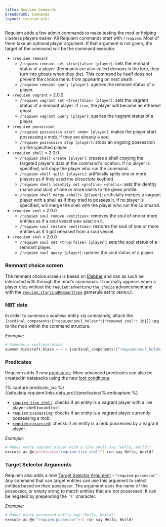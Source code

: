 ```yaml
---
title: Requiem Commands
breadcrumb: Commands
layout: requiem_wiki
---
```


Requiem adds a few admin commands to make testing the mod or helping clueless players easier.
All Requiem commands start with `/requiem`. Most of them take an optional player argument. If that argument is not given, the target of the command will be the command executor.

- `/requiem remnant`
    - `/requiem remnant set <true|false> [player]`: sets the remnant status of a player (Remnants are also called demons in the lore, they turn into ghosts when they die).
      This command by itself does not prevent the choice menu from appearing on next death.
    - `/requiem remnant query [player]`: queries the remnant status of a player.
- `/requiem vagrant` <span class="badge badge-secondary">&gt; 2.0.0</span>
    - `/requiem vagrant set <true|false> [player]`: sets the vagrant status of a remnant player. If `true`, the player will become an ethereal ghost.
    - `/requiem vagrant query [player]`: queries the vagrant status of a player.
- `/requiem possession`
    - `/requiem possession start <mob> [player]`: makes the player start possessing a mob, if they are already a soul.
    - `/requiem possession stop [player]`: stops an ongoing possession on the specified player.
- `/requiem shell` <span class="badge badge-secondary">&gt; 2.0.0</span>
    - `/requiem shell create [player]`: creates a shell copying the targeted player's data at the command's location. If no player is specified, will copy the player who run the command.
    - `/requiem shell split [players]`: artificially splits one or more players as if they used the *dissociate* keybind.
    - `/requiem shell identity set <profile> <shells>`: sets the identity (name and skin) of one or more shells to the given profile.
    - `/requiem shell merge <shell> [player]`: artificially merges a vagrant player with a shell as if they tried to possess it. If no player is specified, will merge the shell with the player who run the command.
- `/requiem soul` <span class="badge badge-secondary">&gt; 2.0.0</span>
    - `/requiem soul remove <entities>`: removes the soul of one or more entities as if a soul vessel was used on it.
    - `/requiem soul restore <entities>`: restores the soul of one or more entities as if it got released from a soul vessel.
- `/requiem soul` <span class="badge badge-danger">&lt; 2.0.0</span>
    - `/requiem soul set <true|false> [player]`: sets the soul status of a remnant player.
    - `/requiem soul query [player]`: queries the soul status of a player

### Remnant choice screen
The remnant choice screen is based on [Blabber](../blabber) and can as such be interacted with through the mod's commands.
It normally appears when a player dies without the `requiem:adventure/the_choice` advancement and with the 
[`requiem:startingRemnantType`](configuration#requiem-startingremnanttype) gamerule set to `DEFAULT`.

### NBT data
In order to summon a soulless entity via commands, attach the `{cardinal_components:{"requiem:soul_holder":{"removed_soul": 1b}}}` tag to the mob within the command structure.

_Example:_
```bash
# Summons a soulless blaze
summon minecraft:blaze ~ ~ ~ {cardinal_components:{"requiem:soul_holder":{"removed_soul": 1b}}}
```

### Predicates

Requiem adds 3 new [predicates](https://minecraft.fandom.com/wiki/Predicate). More advanced predicates can also be created
in datapacks using the new [loot conditions](./configuration#loot-table-conditions).

{% capture predicate_src %}{{site.data.requiem.links.data_src}}/predicates{% endcapture %}

- [`requiem:live_shell`]({{predicate_src}}/live_shell.json): checks if an entity is a vagrant player with a live player shell bound to it.
- [`requiem:possessing`]({{predicate_src}}/possessing.json): checks if an entity is a vagrant player currently possessing a mob.
- [`requiem:possessed`]({{predicate_src}}/possessed.json): checks if an entity is a mob possessed by a vagrant player.

_Example:_
```bash
# Makes every vagrant player with a live shell say "Hello, World!"
execute as @e[predicate="requiem:live_shell"] run say Hello, World!
```

### Target Selector Arguments
Requiem also adds a new [Target Selector Argument](https://minecraft.gamepedia.com/Commands#Target_selector_arguments) - `"requiem:possessor"`.
Any command that can target entities can use this argument to select entities based on their possessor.
The argument uses the name of the possessor, or empty string to match entities that are not possessed.
It can be negated by prepending the `'!'` character.

_Example:_
```bash
# Makes every possessed entity say "Hello, World!"
execute as @e["requiem:possessor"=!] run say Hello, World!
```

